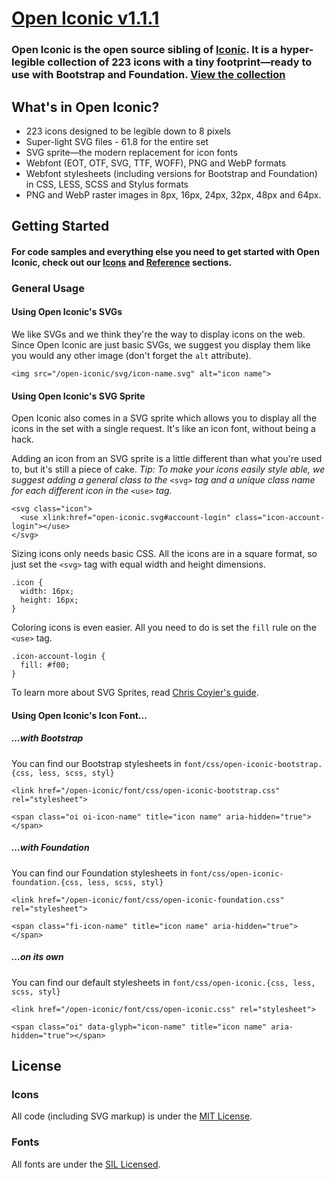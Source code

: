 # [Open Iconic v1.1.1](https://github.com/iconic/open-iconic)

### Open Iconic is the open source sibling of [Iconic](https://github.com/iconic/open-iconic). It is a hyper-legible collection of 223 icons with a tiny footprint&mdash;ready to use with Bootstrap and Foundation. [View the collection](https://github.com/iconic/open-iconic)

## What's in Open Iconic?

- 223 icons designed to be legible down to 8 pixels
- Super-light SVG files - 61.8 for the entire set
- SVG sprite&mdash;the modern replacement for icon fonts
- Webfont (EOT, OTF, SVG, TTF, WOFF), PNG and WebP formats
- Webfont stylesheets (including versions for Bootstrap and Foundation) in CSS,
  LESS, SCSS and Stylus formats
- PNG and WebP raster images in 8px, 16px, 24px, 32px, 48px and 64px.

## Getting Started

#### For code samples and everything else you need to get started with Open Iconic, check out our [Icons](https://github.com/iconic/open-iconic) and [Reference](https://github.com/iconic/open-iconic) sections.

### General Usage

#### Using Open Iconic's SVGs

We like SVGs and we think they're the way to display icons on the web. Since
Open Iconic are just basic SVGs, we suggest you display them like you would any
other image (don't forget the `alt` attribute).

```
<img src="/open-iconic/svg/icon-name.svg" alt="icon name">
```

#### Using Open Iconic's SVG Sprite

Open Iconic also comes in a SVG sprite which allows you to display all the icons
in the set with a single request. It's like an icon font, without being a hack.

Adding an icon from an SVG sprite is a little different than what you're used
to, but it's still a piece of cake. _Tip: To make your icons easily style able,
we suggest adding a general class to the_ `<svg>` _tag and a unique class name
for each different icon in the_ `<use>` _tag._

```
<svg class="icon">
  <use xlink:href="open-iconic.svg#account-login" class="icon-account-login"></use>
</svg>
```

Sizing icons only needs basic CSS. All the icons are in a square format, so just
set the `<svg>` tag with equal width and height dimensions.

```
.icon {
  width: 16px;
  height: 16px;
}
```

Coloring icons is even easier. All you need to do is set the `fill` rule on the
`<use>` tag.

```
.icon-account-login {
  fill: #f00;
}
```

To learn more about SVG Sprites, read
[Chris Coyier's guide](http://css-tricks.com/svg-sprites-use-better-icon-fonts/).

#### Using Open Iconic's Icon Font...

##### …with Bootstrap

You can find our Bootstrap stylesheets in
`font/css/open-iconic-bootstrap.{css, less, scss, styl}`

```
<link href="/open-iconic/font/css/open-iconic-bootstrap.css" rel="stylesheet">
```

```
<span class="oi oi-icon-name" title="icon name" aria-hidden="true"></span>
```

##### …with Foundation

You can find our Foundation stylesheets in
`font/css/open-iconic-foundation.{css, less, scss, styl}`

```
<link href="/open-iconic/font/css/open-iconic-foundation.css" rel="stylesheet">
```

```
<span class="fi-icon-name" title="icon name" aria-hidden="true"></span>
```

##### …on its own

You can find our default stylesheets in
`font/css/open-iconic.{css, less, scss, styl}`

```
<link href="/open-iconic/font/css/open-iconic.css" rel="stylesheet">
```

```
<span class="oi" data-glyph="icon-name" title="icon name" aria-hidden="true"></span>
```

## License

### Icons

All code (including SVG markup) is under the
[MIT License](http://opensource.org/licenses/MIT).

### Fonts

All fonts are under the
[SIL Licensed](http://scripts.sil.org/cms/scripts/page.php?item_id=OFL_web).
